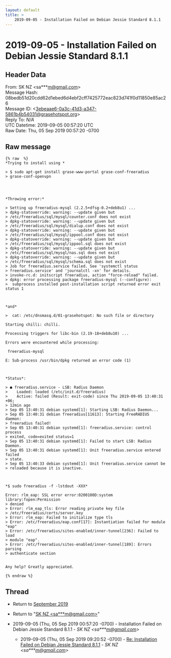 ```yaml
---
layout: default
title: >
    2019-09-05 - Installation Failed on Debian Jessie Standard 8.1.1
---
```


# 2019-09-05 - Installation Failed on Debian Jessie Standard 8.1.1

## Header Data

From: SK NZ \<sa***m@gmail.com\><br>
Message Hash: 08bedb51d20cdd62d1ebed6d4ebf2cff7425772eac823d741f0d11850e85ac26<br>
Message ID: \<3ebeaae6-0a3c-41d3-a347-5861b4b54031@grasehotspot.org\><br>
Reply To: _N/A_<br>
UTC Datetime: 2019-09-05 00:57:20 UTC<br>
Raw Date: Thu, 05 Sep 2019 00:57:20 -0700<br>

## Raw message

```
{% raw  %}
*Trying to install using *

> $ sudo apt-get install grase-www-portal grase-conf-freeradius 
> grase-conf-openvpn




*Throwing error:*

> Setting up freeradius-mysql (2.2.5+dfsg-0.2+deb8u1) ...
> dpkg-statoverride: warning: --update given but 
> /etc/freeradius/sql/mysql/counter.conf does not exist
> dpkg-statoverride: warning: --update given but 
> /etc/freeradius/sql/mysql/dialup.conf does not exist
> dpkg-statoverride: warning: --update given but 
> /etc/freeradius/sql/mysql/ippool.conf does not exist
> dpkg-statoverride: warning: --update given but 
> /etc/freeradius/sql/mysql/ippool.sql does not exist
> dpkg-statoverride: warning: --update given but 
> /etc/freeradius/sql/mysql/nas.sql does not exist
> dpkg-statoverride: warning: --update given but 
> /etc/freeradius/sql/mysql/schema.sql does not exist
> Job for freeradius.service failed. See 'systemctl status 
> freeradius.service' and 'journalctl -xn' for details.
> invoke-rc.d: initscript freeradius, action "force-reload" failed.
> dpkg: error processing package freeradius-mysql (--configure):
>  subprocess installed post-installation script returned error exit status 1



*and* 

>  cat: /etc/dnsmasq.d/01-grasehotspot: No such file or directory

Starting chilli: chilli.

Processing triggers for libc-bin (2.19-18+deb8u10) ...

Errors were encountered while processing:

 freeradius-mysql

E: Sub-process /usr/bin/dpkg returned an error code (1)



*Status*:

> ● freeradius.service - LSB: Radius Daemon
>    Loaded: loaded (/etc/init.d/freeradius)
>    Active: failed (Result: exit-code) since Thu 2019-09-05 13:40:31 +06; 
> 12min ago
> Sep 05 13:40:31 debian systemd[1]: Starting LSB: Radius Daemon...
> Sep 05 13:40:31 debian freeradius[11613]: Starting FreeRADIUS daemon: 
> freeradius failed!
> Sep 05 13:40:31 debian systemd[1]: freeradius.service: control process 
> exited, code=exited status=1
> Sep 05 13:40:31 debian systemd[1]: Failed to start LSB: Radius Daemon.
> Sep 05 13:40:31 debian systemd[1]: Unit freeradius.service entered failed 
> state.
> Sep 05 13:40:33 debian systemd[1]: Unit freeradius.service cannot be 
> reloaded because it is inactive.

 

*$ sudo freeradius -f -lstdout -XXX* 

Error: rlm_eap: SSL error error:0200100D:system library:fopen:Permission 
> denied
> Error: rlm_eap_tls: Error reading private key file 
> /etc/freeradius/certs/server.key
> Error: rlm_eap: Failed to initialize type tls
> Error: /etc/freeradius/eap.conf[17]: Instantiation failed for module "eap"
> Error: /etc/freeradius/sites-enabled/inner-tunnel[236]: Failed to load 
> module "eap".
> Error: /etc/freeradius/sites-enabled/inner-tunnel[189]: Errors parsing 
> authenticate section


Any help? Greatly appreciated. 
 
{% endraw %}
```

## Thread

+ Return to [September 2019](/archive/2019/09)

+ Return to "[SK NZ <sa***m<span>@</span>gmail.com>](/authors/sa___m_at_gmail_com)"

+ 2019-09-05 (Thu, 05 Sep 2019 00:57:20 -0700) - Installation Failed on Debian Jessie Standard 8.1.1 - _SK NZ \<sa***m@gmail.com\>_
  + 2019-09-05 (Thu, 05 Sep 2019 09:20:52 -0700) - [Re: Installation Failed on Debian Jessie Standard 8.1.1](/archive/2019/09/c9190be20fd9a739999e8b7b6452ce91fe1204f5d73a4ee880d63ad4050e79eb) - _SK NZ \<sa***m@gmail.com\>_

